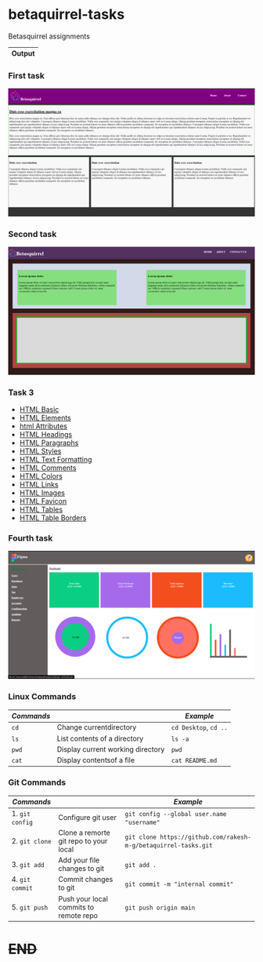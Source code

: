# betaquirrel-tasks

Betasquirrel assignments

| Output |
| ------ |
### **First task**
 ![Task 1](images/task-1.png) 
### **Second task**
 ![Task 2](images/task-2.png) 
  ### **Task 3**
- [HTML Basic](https://www.w3schools.com/html/default.asp)
- [HTML Elements](https://www.w3schools.com/html/html_basic.asp)
- [html Attributes](https://www.w3schools.com/html/html_attributes.asp)
- [HTML Headings](https://www.w3schools.com/html/html_headings.asp)
- [HTML Paragraphs](https://www.w3schools.com/html/html_paragraphs.asp)
- [HTML Styles](https://www.w3schools.com/html/html_styles.asp)
- [HTML Text Formatting](https://www.w3schools.com/html/html_formatting.asp)
- [HTML Comments](https://www.w3schools.com/html/html_comments.asp)
- [HTML Colors](https://www.w3schools.com/html/html_colors.asp)
- [HTML Links](https://www.w3schools.com/html/html_links.asp)
- [HTML Images](https://www.w3schools.com/html/html_images.asp)
- [HTML Favicon](https://www.w3schools.com/html/html_favicon.asp)
- [HTML Tables](https://www.w3schools.com/html/html_tables.asp)
- [HTML Table Borders](https://www.w3schools.com/html/html_table_borders.asp)
### **Fourth task**
 ![Task 4](images/task-4.png) 

 ### **Linux Commands**
| *Commands* |                        | *Example*               |
| -------- | ---------------------- | --------------------- |
| `cd`     | Change currentdirectory | `cd Desktop`, `cd ..` |
| `ls`     | List contents of a directory | `ls -a`          |
| `pwd`    | Display current working directory | `pwd`       |
| `cat`    | Display contentsof a file         | `cat README.md` |
### **Git Commands**
| *Commands* |                                   | *Example* |
| -------- | --------------------------------- | ------- |
| 1. `git config` | Configure git user         | `git config --global user.name "username"` |
| 2. `git clone` | Clone a remorte git repo to your local | `git clone https://github.com/rakesh-m-g/betaquirrel-tasks.git` |
| 3. `git add` | Add your file changes to git  | `git add .` |
| 4. `git commit` | Commit changes to git | `git commit -m "internal commit"` |
| 5. `git push` | Push your local commits to remote repo | `git push origin main` |

 # ~~END~~